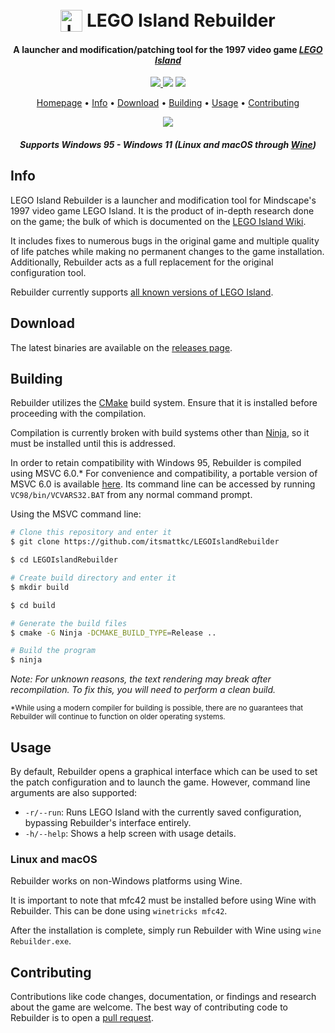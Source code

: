 
<h1 align="center">
  <br>
  <img src="./res/mama.ico" alt="LEGO Island Rebuilder" width="35" align="top">
  <b>LEGO Island Rebuilder</b>
  <br>
</h1>

<h4 align="center">A launcher and modification/patching tool for the 1997 video game <a href="https://en.wikipedia.org/wiki/Lego_Island" target="_blank"><i>LEGO Island</i></a></h4>

<p align="center">
  <a href="https://patreon.com/mattkc">
    <img src="https://img.shields.io/badge/patreon-donate-yellow.svg">
  </a>
    <img src="https://img.shields.io/github/stars/itsmattkc/legoislandrebuilder.svg">
  </a>
    <img src="https://img.shields.io/github/workflow/status/itsmattkc/legoislandrebuilder/CI">
</p>

<p align="center">
  <a href="https://www.legoisland.org/">Homepage</a> •
  <a href="#info">Info</a> •
  <a href="#download">Download</a> •
  <a href="#building">Building</a> •
  <a href="#usage">Usage</a> •
  <a href="#contributing">Contributing</a>
</p>

<p align="center">
  <img src='./pkg/fade.gif'>
</p>

<h4 align="center"><i>Supports Windows 95 - Windows 11 (Linux and macOS through <a href="https://www.winehq.org/" target="_blank">Wine</a>)</i></h4>

## Info

LEGO Island Rebuilder is a launcher and modification tool for Mindscape's 1997 video game LEGO Island. It is the product of in-depth research done on the game; the bulk of which is documented on the [LEGO Island Wiki](https://www.legoisland.org/).

It includes fixes to numerous bugs in the original game and multiple quality of life patches while making no permanent changes to the game installation. Additionally, Rebuilder acts as a full replacement for the original configuration tool. 

Rebuilder currently supports [all known versions of LEGO Island](https://www.legoisland.org/wiki/index.php/LEGO_Island_Versions).

## Download

The latest binaries are available on the [releases page](https://github.com/itsmattkc/LEGOIslandRebuilder/releases/tag/continuous).

## Building

Rebuilder utilizes the [CMake](https://cmake.org/download/) build system. Ensure that it is installed before proceeding with the compilation.

Compilation is currently broken with build systems other than [Ninja](https://ninja-build.org/), so it must be installed until this is addressed.

In order to retain compatibility with Windows 95, Rebuilder is compiled using MSVC 6.0.* For convenience and compatibility, a portable version of MSVC 6.0 is available [here](https://github.com/itsmattkc/MSVC600). Its command line can be accessed by running `VC98/bin/VCVARS32.BAT` from any normal command prompt. 

Using the MSVC command line:

```bash
# Clone this repository and enter it
$ git clone https://github.com/itsmattkc/LEGOIslandRebuilder

$ cd LEGOIslandRebuilder

# Create build directory and enter it
$ mkdir build

$ cd build

# Generate the build files
$ cmake -G Ninja -DCMAKE_BUILD_TYPE=Release ..

# Build the program
$ ninja
```

<i>Note: For unknown reasons, the text rendering may break after recompilation. To fix this, you will need to perform a clean build.</i>

<sub>*While using a modern compiler for building is possible, there are no guarantees that Rebuilder will continue to function on older operating systems.</sub>

## Usage

By default, Rebuilder opens a graphical interface which can be used to set the patch configuration and to launch the game. However, command line arguments are also supported:

* `-r/--run`: Runs LEGO Island with the currently saved configuration, bypassing Rebuilder's interface entirely. 
* `-h/--help`: Shows a help screen with usage details.

### Linux and macOS

Rebuilder works on non-Windows platforms using Wine.

It is important to note that mfc42 must be installed before using Wine with Rebuilder. This can be done using `winetricks mfc42`.

After the installation is complete, simply run Rebuilder with Wine using `wine Rebuilder.exe`.

## Contributing

Contributions like code changes, documentation, or findings and research about the game are welcome. The best way of contributing code to Rebuilder is to open a [pull request](https://github.com/itsmattkc/LEGOIslandRebuilder/pulls).
